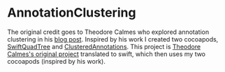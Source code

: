 AnnotationClustering
======================

The original credit goes to Theodore Calmes who explored annotation clustering in his [blog post](https://thoughtbot.com/blog/how-to-handle-large-amounts-of-data-on-maps). Inspired by his work I created two cocoapods, [SwiftQuadTree](https://github.com/anconaesselmann/SwiftQuadTree) and [ClusteredAnnotations](https://github.com/anconaesselmann/ClusteredAnnotations). This project is [Theodore Calmes's original project](https://github.com/thoughtbot/TBAnnotationClustering) translated to swift, which then uses my two cocoapods (inspired by his work).
